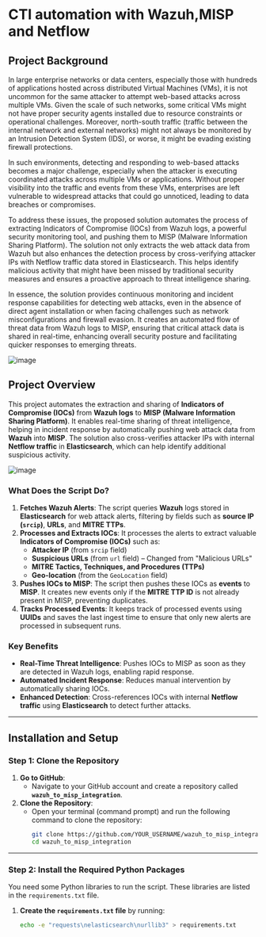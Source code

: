 # **CTI automation with Wazuh,MISP and Netflow**

## **Project Background**
In large enterprise networks or data centers, especially those with hundreds of applications hosted across distributed Virtual Machines (VMs), it is not uncommon for the same attacker to attempt web-based attacks across multiple VMs. Given the scale of such networks, some critical VMs might not have proper security agents installed due to resource constraints or operational challenges. Moreover, north-south traffic (traffic between the internal network and external networks) might not always be monitored by an Intrusion Detection System (IDS), or worse, it might be evading existing firewall protections.

In such environments, detecting and responding to web-based attacks becomes a major challenge, especially when the attacker is executing coordinated attacks across multiple VMs or applications. Without proper visibility into the traffic and events from these VMs, enterprises are left vulnerable to widespread attacks that could go unnoticed, leading to data breaches or compromises.

To address these issues, the proposed solution automates the process of extracting Indicators of Compromise (IOCs) from Wazuh logs, a powerful security monitoring tool, and pushing them to MISP (Malware Information Sharing Platform). The solution not only extracts the web attack data from Wazuh but also enhances the detection process by cross-verifying attacker IPs with Netflow traffic data stored in Elasticsearch. This helps identify malicious activity that might have been missed by traditional security measures and ensures a proactive approach to threat intelligence sharing.

In essence, the solution provides continuous monitoring and incident response capabilities for detecting web attacks, even in the absence of direct agent installation or when facing challenges such as network misconfigurations and firewall evasion. It creates an automated flow of threat data from Wazuh logs to MISP, ensuring that critical attack data is shared in real-time, enhancing overall security posture and facilitating quicker responses to emerging threats.

![image](https://github.com/user-attachments/assets/db9769b4-79e8-4d4a-9399-0cbc0fe5de00)



## **Project Overview**

This project automates the extraction and sharing of **Indicators of Compromise (IOCs)** from **Wazuh logs** to **MISP (Malware Information Sharing Platform)**. It enables real-time sharing of threat intelligence, helping in incident response by automatically pushing web attack data from **Wazuh** into **MISP**. The solution also cross-verifies attacker IPs with internal **Netflow traffic** in **Elasticsearch**, which can help identify additional suspicious activity.

![image](https://github.com/user-attachments/assets/e987325b-fdb5-4521-928f-fc069a4b03c0)



### **What Does the Script Do?**
1. **Fetches Wazuh Alerts**: The script queries **Wazuh** logs stored in **Elasticsearch** for web attack alerts, filtering by fields such as **source IP (`srcip`)**, **URLs**, and **MITRE TTPs**.
2. **Processes and Extracts IOCs**: It processes the alerts to extract valuable **Indicators of Compromise (IOCs)** such as:
   - **Attacker IP** (from `srcip` field)
   - **Suspicious URLs** (from `url` field) – Changed from "Malicious URLs"
   - **MITRE Tactics, Techniques, and Procedures (TTPs)**
   - **Geo-location** (from the `GeoLocation` field)
3. **Pushes IOCs to MISP**: The script then pushes these IOCs as **events** to **MISP**. It creates new events only if the **MITRE TTP ID** is not already present in MISP, preventing duplicates.
4. **Tracks Processed Events**: It keeps track of processed events using **UUIDs** and saves the last ingest time to ensure that only new alerts are processed in subsequent runs.

### **Key Benefits**
- **Real-Time Threat Intelligence**: Pushes IOCs to MISP as soon as they are detected in Wazuh logs, enabling rapid response.
- **Automated Incident Response**: Reduces manual intervention by automatically sharing IOCs.
- **Enhanced Detection**: Cross-references IOCs with internal **Netflow traffic** using **Elasticsearch** to detect further attacks.

---

## **Installation and Setup**

### **Step 1: Clone the Repository**

1. **Go to GitHub**: 
   - Navigate to your GitHub account and create a repository called **`wazuh_to_misp_integration`**.
2. **Clone the Repository**:
   - Open your terminal (command prompt) and run the following command to clone the repository:
     ```bash
     git clone https://github.com/YOUR_USERNAME/wazuh_to_misp_integration.git
     cd wazuh_to_misp_integration
     ```

---

### **Step 2: Install the Required Python Packages**

You need some Python libraries to run the script. These libraries are listed in the `requirements.txt` file.

1. **Create the `requirements.txt` file** by running:
   ```bash
   echo -e "requests\nelasticsearch\nurllib3" > requirements.txt

